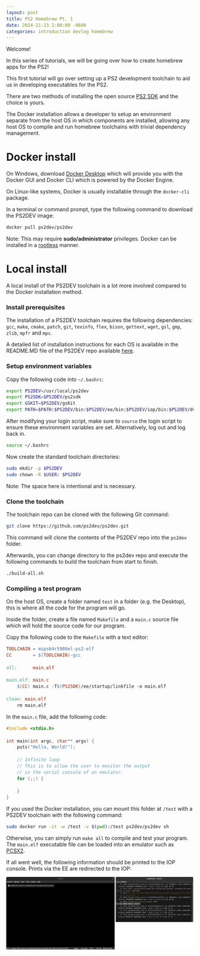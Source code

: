 ```yaml
---
layout: post
title: PS2 Homebrew Pt. 1
date: 2024-11-23 2:00:00 -0600
categories: introduction devlog homebrew
---
```

Welcome!

In this series of tutorials, we will be going over how to create homebrew apps for the PS2!

This first tutorial will go over setting up a PS2 development toolchain to aid us in developing executables for the PS2.

There are two methods of installing the open source [PS2 SDK](https://github.com/ps2dev/ps2dev) and the choice is yours. 

The Docker installation allows a developer to setup an environment separate
from the host OS in which components are installed, allowing any host OS
to compile and run homebrew toolchains with trivial dependency management.

# Docker install
On Windows, download [Docker Desktop](https://www.docker.com/products/docker-desktop/) which will provide you with the Docker GUI and Docker CLI
which is powered by the Docker Engine.

On Linux-like systems, Docker is usually installable through the `docker-cli` package.

In a terminal or command prompt, type the following command to download the PS2DEV image:
```bash
docker pull ps2dev/ps2dev
```
Note: This may require **sudo/administrator** privileges. Docker can be installed in a [rootless](https://docs.docker.com/engine/security/rootless/) manner.

# Local install
A local install of the PS2DEV toolchain is a lot more involved compared to the Docker installation method.

### Install prerequisites
The installation of a PS2DEV toolchain requires the following dependencies:
`gcc`, `make`, `cmake`, `patch`, `git`, `texinfo`, `flex`, `bison`, `gettext`, `wget`, `gsl`, `gmp`, `zlib`, `mpfr` and `mpc`.

A detailed list of installation instructions for each OS is available
in the README.MD file of the PS2DEV repo available [here](https://github.com/ps2dev/ps2dev).

### Setup environment variables
Copy the following code into `~/.bashrc`:
```bash
export PS2DEV=/usr/local/ps2dev
export PS2SDK=$PS2DEV/ps2sdk
export GSKIT=$PS2DEV/gsKit
export PATH=$PATH:$PS2DEV/bin:$PS2DEV/ee/bin:$PS2DEV/iop/bin:$PS2DEV/dvp/bin:$PS2SDK/bin
```

After modifying your login script, make sure to `source` the login script to ensure these
environment variables are set. Alternatively, log out and log back in.

```bash
source ~/.bashrc
```

Now create the standard toolchain directories:
```bash
sudo mkdir -p $PS2DEV
sudo chown -R $USER: $PS2DEV
```
Note: The space here is intentional and is necessary.

### Clone the toolchain
The toolchain repo can be cloned with the following Git command:
```bash
git clone https://github.com/ps2dev/ps2dev.git
```
This command will clone the contents of the PS2DEV repo into the `ps2dev` folder.

Afterwards, you can change directory to the ps2dev repo and execute the following commands to build the toolchain from start to finish.
```bash
./build-all.sh
```

### Compiling a test program
On the host OS, create a folder named `test` in a folder (e.g. the Desktop), this is where all the code for the program will go.


Inside the folder, create a file named `Makefile` and a `main.c` source file which will hold the source code
for our program.

Copy the following code to the `Makefile` with a text editor:
```makefile
TOOLCHAIN = mips64r5900el-ps2-elf
CC        = $(TOOLCHAIN)-gcc

all:      main.elf

main.elf: main.c
    $(CC) main.c -T$(PS2SDK)/ee/startup/linkfile -o main.elf

clean: main.elf
    rm main.elf
```

In the `main.c` file, add the following code:
```c
#include <stdio.h>

int main(int argc, char** argv) {
    puts("Hello, World!");
    
    // Infinite loop
    // This is to allow the user to monitor the output
    // in the serial console of an emulator.
    for (;;) {

    }
}
```

If you used the Docker installation, you can mount this folder at `/test` with a PS2DEV toolchain with the following command:
```bash
sudo docker run -it -w /test -v $(pwd):/test ps2dev/ps2dev sh
```
Otherwise, you can simply run `make all` to compile and test your program.
The `main.elf` executable file can be loaded into an emulator such as [PCSX2](https://pcsx2.net/).

If all went well, the following information should be printed to the IOP console.
Prints via the EE are redirected to the IOP:

![PCSX2 Hello World](/assets/images/homebrew/ps2/part_1/HelloWorld.png)